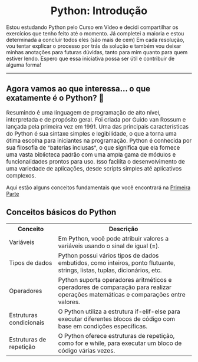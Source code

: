 <h1 style="text-align: center;">Python: Introdução</h1>
<span>Estou estudando Python pelo Curso em Vídeo e decidi compartilhar os exercícios que tenho feito até o momento. Já completei a maioria e estou determinada a concluir todos eles (são mais de cem) Em cada resolução, vou tentar explicar o processo por trás da solução e também vou deixar minhas anotações para futuras dúvidas, tanto para mim quanto para quem estiver lendo. Espero que essa iniciativa possa ser útil e contribuir de alguma forma!</span>
<hr>


<h2>Agora vamos ao que interessa... o que exatamente é o Python? 🤔</h2>
<span style="font-size: 15px">Resumindo é uma linguagem de programação de alto nível, interpretada e de propósito geral. Foi criada por Guido van Rossum e lançada pela primeira vez em 1991. Uma das principais características do Python é sua sintaxe simples e legibilidade, o que a torna uma ótima escolha para iniciantes na programação. Python é conhecida por sua filosofia de "baterias inclusas", o que significa que ela fornece uma vasta biblioteca padrão com uma ampla gama de módulos e funcionalidades prontos para uso. Isso facilita o desenvolvimento de uma variedade de aplicações, desde scripts simples até aplicativos complexos.</span>

<p>Aqui estão alguns conceitos fundamentais que você encontrará na <a href="/exercicios/Parte 01/">Primeira Parte</a></p>

<h2>Conceitos básicos do Python</h2>

<table>
  <tr>
    <th>Conceito</th>
    <th>Descrição</th>
  </tr>
  <tr>
    <td>Variáveis</td>
    <td>Em Python, você pode atribuir valores a variáveis usando o sinal de igual (=).</td>
  </tr>
  <tr>
    <td>Tipos de dados</td>
    <td>Python possui vários tipos de dados embutidos, como inteiros, ponto flutuante, strings, listas, tuplas, dicionários, etc.</td>
  </tr>
  <tr>
    <td>Operadores</td>
    <td>Python suporta operadores aritméticos e operadores de comparação para realizar operações matemáticas e comparações entre valores.</td>
  </tr>
  <tr>
    <td>Estruturas condicionais</td>
    <td>O Python utiliza a estrutura if-elif-else para executar diferentes blocos de código com base em condições específicas.</td>
  </tr>
  <tr>
    <td>Estruturas de repetição</td>
    <td>O Python oferece estruturas de repetição, como for e while, para executar um bloco de código várias vezes.</td>
  </tr>
</table>
